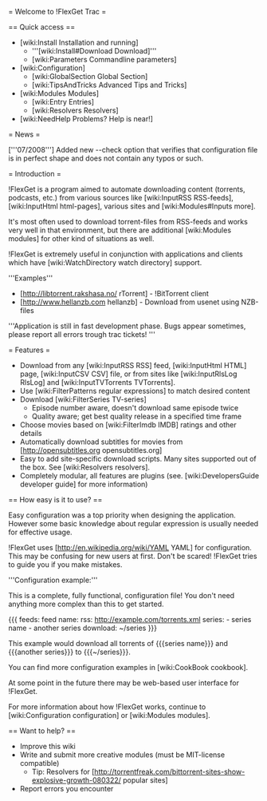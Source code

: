 = Welcome to !FlexGet Trac =

== Quick access ==

 * [wiki:Install Installation and running]
   * '''[wiki:Install#Download Download]'''
   * [wiki:Parameters Commandline parameters]
 * [wiki:Configuration]
   * [wiki:GlobalSection Global Section]
   * [wiki:TipsAndTricks Advanced Tips and Tricks]
 * [wiki:Modules Modules]
   * [wiki:Entry Entries]
   * [wiki:Resolvers Resolvers]
 * [wiki:NeedHelp Problems? Help is near!]


= News =

['''07/2008'''] Added new --check option that verifies that configuration file is in perfect shape and does not contain any typos or such. 

= Introduction =

!FlexGet is a program aimed to automate downloading content (torrents, podcasts, etc.) from various 
sources like [wiki:InputRSS RSS-feeds], [wiki:InputHtml html-pages], various sites and [wiki:Modules#Inputs more].

It's most often used to download torrent-files from RSS-feeds and works very well in that environment, but there are additional [wiki:Modules modules] for other kind of situations as well.

!FlexGet is extremely useful in conjunction with applications and clients which have [wiki:WatchDirectory watch directory] support.

'''Examples'''

 * [http://libtorrent.rakshasa.no/ rTorrent] - !BitTorrent client
 * [http://www.hellanzb.com hellanzb] - Download from usenet using NZB-files

'''Application is still in fast development phase. Bugs appear sometimes, please report all errors trough trac tickets! '''

= Features =

 * Download from any [wiki:InputRSS RSS] feed, [wiki:InputHtml HTML] page, [wiki:InputCSV CSV] file, or from sites like [wiki:InputRlsLog RlsLog] and [wiki:InputTVTorrents TVTorrents].
 * Use [wiki:FilterPatterns regular expressions] to match desired content
 * Download [wiki:FilterSeries TV-series]
   * Episode number aware, doesn't download same episode twice
   * Quality aware; get best quality release in a specified time frame
 * Choose movies based on [wiki:FilterImdb IMDB] ratings and other details
 * Automatically download subtitles for movies from [http://opensubtitles.org opensubtitles.org]
 * Easy to add site-specific download scripts. Many sites supported out of the box. See [wiki:Resolvers resolvers].
 * Completely modular, all features are plugins (see. [wiki:DevelopersGuide developer guide] for more information)

== How easy is it to use? ==

Easy configuration was a top priority when designing the application. However some basic knowledge 
about regular expression is usually needed for effective usage.

!FlexGet uses [http://en.wikipedia.org/wiki/YAML YAML] for configuration. This may be confusing for new users at first. Don't be scared! !FlexGet tries to guide you if you make mistakes.

'''Configuration example:''' 

This is a complete, fully functional, configuration file! You don't need anything more complex than this to get started.

{{{
feeds:
  feed name:
    rss: http://example.com/torrents.xml
    series:
      - series name
      - another series
    download: ~/series
}}}

This example would download all torrents of {{{series name}}} and {{{another series}}} to {{{~/series}}}.

You can find more configuration examples in [wiki:CookBook cookbook].

At some point in the future there may be web-based user interface for !FlexGet.

For more information about how !FlexGet works, continue to [wiki:Configuration configuration] or [wiki:Modules modules].

== Want to help? ==

 * Improve this wiki
 * Write and submit more creative modules (must be MIT-license compatible)
   * Tip: Resolvers for [http://torrentfreak.com/bittorrent-sites-show-explosive-growth-080322/ popular sites]
 * Report errors you encounter